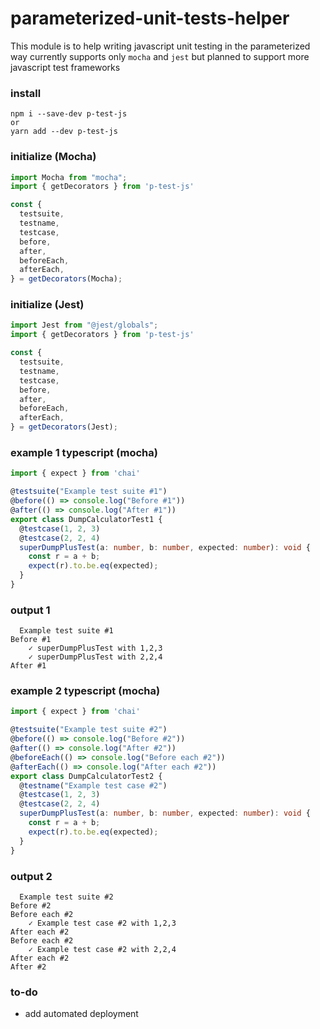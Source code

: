# parameterized-unit-tests-helper
This module is to help writing javascript unit testing
in the parameterized way
currently supports only `mocha` and `jest` but planned to support more javascript test frameworks

### install
```
npm i --save-dev p-test-js
or
yarn add --dev p-test-js
```

### initialize (Mocha)
```ts
import Mocha from "mocha";
import { getDecorators } from 'p-test-js'

const {
  testsuite,
  testname,
  testcase,
  before,
  after,
  beforeEach,
  afterEach,
} = getDecorators(Mocha);
```

### initialize (Jest)
```ts
import Jest from "@jest/globals";
import { getDecorators } from 'p-test-js'

const {
  testsuite,
  testname,
  testcase,
  before,
  after,
  beforeEach,
  afterEach,
} = getDecorators(Jest);
```

### example 1 typescript (mocha)
```ts
import { expect } from 'chai'

@testsuite("Example test suite #1")
@before(() => console.log("Before #1"))
@after(() => console.log("After #1"))
export class DumpCalculatorTest1 {
  @testcase(1, 2, 3)
  @testcase(2, 2, 4)
  superDumpPlusTest(a: number, b: number, expected: number): void {
    const r = a + b;
    expect(r).to.be.eq(expected);
  }
}
```

### output 1
```
  Example test suite #1
Before #1
    ✓ superDumpPlusTest with 1,2,3
    ✓ superDumpPlusTest with 2,2,4
After #1
```

### example 2 typescript (mocha)
```ts
import { expect } from 'chai'

@testsuite("Example test suite #2")
@before(() => console.log("Before #2"))
@after(() => console.log("After #2"))
@beforeEach(() => console.log("Before each #2"))
@afterEach(() => console.log("After each #2"))
export class DumpCalculatorTest2 {
  @testname("Example test case #2")
  @testcase(1, 2, 3)
  @testcase(2, 2, 4)
  superDumpPlusTest(a: number, b: number, expected: number): void {
    const r = a + b;
    expect(r).to.be.eq(expected);
  }
}
```

### output 2
```
  Example test suite #2
Before #2
Before each #2
    ✓ Example test case #2 with 1,2,3
After each #2
Before each #2
    ✓ Example test case #2 with 2,2,4
After each #2
After #2
```

### to-do
- add automated deployment
